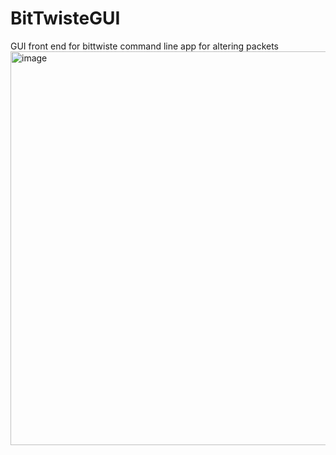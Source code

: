 # BitTwisteGUI
GUI front end for bittwiste command line app for altering packets
<img width="630" alt="image" src="https://github.com/Flinterpop/BitTwisteGUI/assets/139028622/a1cbbe58-e476-4044-a0d7-773d1931b03c">
